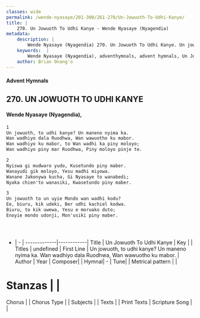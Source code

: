 ```yaml
---
classes: wide
permalink: /wende-nyasaye/201-300/261-270/Un-Jowuoth-To-Udhi-Kanye/
title: |
    270. Un Jowuoth To Udhi Kanye - Wende Nyasaye (Nyagendia)
metadata:
    description: |
        Wende Nyasaye (Nyagendia) 270. Un Jowuoth To Udhi Kanye. Un jowuoth, to udhi kanye? Un maneno nyima ka. Wan wadhiyo dala Ruodhwa, Wan wawuotho ku mabor. Wan wadhiyo ku mabor, to Wan wadhi ka piny moloyo; Wan wadhiyo piny mar Ruodhwa, Piny moloyo pinje te.  
    keywords:  |
        Wende Nyasaye (Nyagendia), adventhymnals, advent hymnals, Un Jowuoth To Udhi Kanye, Un jowuoth, to udhi kanye? Un maneno nyima ka. Wan wadhiyo dala Ruodhwa, Wan wawuotho ku mabor.. 
    author: Brian Onang'o
---
```


#### Advent Hymnals
## 270. UN JOWUOTH TO UDHI KANYE
####  Wende Nyasaye (Nyagendia),

```txt
1
Un jowuoth, to udhi kanye? Un maneno nyima ka.
Wan wadhiyo dala Ruodhwa, Wan wawuotho ku mabor.
Wan wadhiyo ku mabor, to Wan wadhi ka piny moloyo;
Wan wadhiyo piny mar Ruodhwa, Piny moloyo pinje te.

2
Nyiswa gi mudwaro yudo, Kusetundo piny maber.
Wanayudi gik moloyo, Yesu madhi miyowa.
Wanane Jakonywa kucha, Gi Nyasaye to wanabedi;
Nyaka chien'to wanasiki, Kwasetundo piny maber.

3
Un jowuoth to un uyie Mondo wan wadhi kodu?
Ee, biuru, kik udeki, Ber udhi kachiel kodwa.
Biuru, to kik uwewa, Yesu e moruako duto;
Enoyie mondo udonji, Mon'usiki piny maber.





```

- |   -  |
-------------|------------|
Title | Un Jowuoth To Udhi Kanye |
Key |  |
Titles | undefined |
First Line | Un jowuoth, to udhi kanye? Un maneno nyima ka. Wan wadhiyo dala Ruodhwa, Wan wawuotho ku mabor. |
Author | 
Year | 
Composer| |
Hymnal|  - |
Tune|  |
Metrical pattern | |
# Stanzas |  |
Chorus |  |
Chorus Type |  |
Subjects | |
Texts |  |
Print Texts | 
Scripture Song |  |
    
